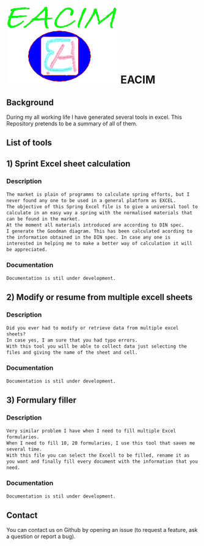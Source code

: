 # ![EACIM Logo](https://github.com/ErnestoAvedillo/Excel_tools/blob/main/MiLogo/LOGO%20EACIM.png) EACIM

## Background
During my all working life I have generated several tools in excel. 
This Repository pretends to be a summary of all of them.


## List of tools
## 1) Sprint Excel sheet calculation
### Description
	The market is plain of programms to calculate spring efforts, but I never found any one to be used in a general platform as EXCEL. 
	The objective of this Spring Excel file is to give a universal tool to calculate in an easy way a spring with the normalised materials that can be found in the market.
	At the moment all materials introduced are according to DIN spec.
	I generate the Goodman diagram. This has been calculated acording to the information obtained in the DIN spec. In case any one is interested in helping me to make a better way of calculation it will be appreciated.
	
### Documentation
	Documentation is stil under development.

## 2) Modify or resume from multiple excell sheets
### Description
	Did you ever had to modify or retrieve data from multiple excel sheets?
	In case yes, I am sure that you had typo errors.
	With this tool you will be able to collect data just selecting the files and giving the name of the sheet and cell.

### Documentation
	Documentation is stil under development.

## 3) Formulary filler
### Description 
	Very similar problem I have when I need to fill multiple Excel formularies. 
	When I need to fill 10, 20 formularies, I use this tool that saves me several time.
	With this file you can select the Excell to be filled, rename it as you want and finally fill every document with the information that you need.

### Documentation
	Documentation is stil under development.


## Contact

You can contact us on Github by opening an issue (to request a feature, ask a question or report a bug). 

